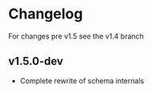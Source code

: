 # Changelog

For changes pre v1.5 see the v1.4 branch

## v1.5.0-dev

- Complete rewrite of schema internals
